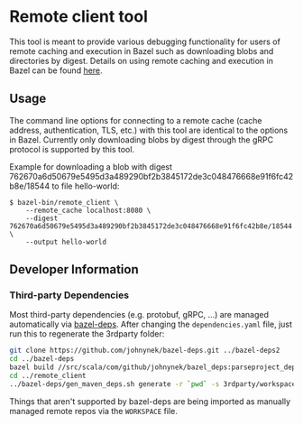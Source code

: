 # Remote client tool
This tool is meant to provide various debugging functionality for users of remote caching and
execution in Bazel such as downloading blobs and directories by digest. Details on using remote
caching and execution in Bazel can be found [here](https://github.com/bazelbuild/bazel/blob/master/src/main/java/com/google/devtools/build/lib/remote/README.md).

## Usage

The command line options for connecting to a remote cache (cache address, authentication, TLS, etc.)
with this tool are identical to the options in Bazel. Currently only downloading blobs by
digest through the gRPC protocol is supported by this tool.

Example for downloading a blob with digest
762670a6d50679e5495d3a489290bf2b3845172de3c048476668e91f6fc42b8e/18544 to file hello-world:

    $ bazel-bin/remote_client \
        --remote_cache localhost:8080 \
        --digest 762670a6d50679e5495d3a489290bf2b3845172de3c048476668e91f6fc42b8e/18544 \
        --output hello-world

## Developer Information

### Third-party Dependencies

Most third-party dependencies (e.g. protobuf, gRPC, ...) are managed automatically via
[bazel-deps](https://github.com/johnynek/bazel-deps). After changing the `dependencies.yaml` file,
just run this to regenerate the 3rdparty folder:

```bash
git clone https://github.com/johnynek/bazel-deps.git ../bazel-deps2
cd ../bazel-deps
bazel build //src/scala/com/github/johnynek/bazel_deps:parseproject_deploy.jar
cd ../remote_client
../bazel-deps/gen_maven_deps.sh generate -r `pwd` -s 3rdparty/workspace.bzl -d dependencies.yaml
```

Things that aren't supported by bazel-deps are being imported as manually managed remote repos via
the `WORKSPACE` file.